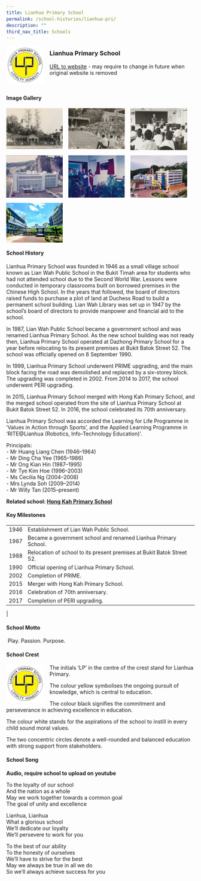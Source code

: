 ```yaml
---
title: Lianhua Primary School
permalink: /school-histories/lianhua-pri/
description: ""
third_nav_title: Schools
---
```

<img src="/images/lianhuapri1.png" style="width:20%;margin-right:15px;" align = "left">

### **Lianhua Primary School**
[URL to website](https://lianhuapri.moe.edu.sg/) - may require to change in future when original website is removed

<br clear="left">

#### **Image Gallery**

<p><a href="/images/lianhuapri2.jpg">  
<img src="/images/lianhuapri2.jpg" style="width:30%;margin-right:15px;" align = "left">
</a></p>

<p><a href="/images/lianhuapri3.jpg">  
<img src="/images/lianhuapri3.jpg" style="width:30%;margin-right:15px;" align = "left">
</a></p>

<p><a href="/images/lianhuapri4.jpg">  
<img src="/images/lianhuapri4.jpg" style="width:30%;margin-right:15px;" align = "left">
</a></p>

<br clear="left">

<p><a href="/images/lianhuapri5.jpg">  
<img src="/images/lianhuapri5.jpg" style="width:30%;margin-right:15px;" align = "left">
</a></p>

<p><a href="/images/lianhuapri6.jpg">  
<img src="/images/lianhuapri6.jpg" style="width:30%;margin-right:15px;" align = "left">
</a></p>

<p><a href="/images/lianhuapri7.jpg">  
<img src="/images/lianhuapri7.jpg" style="width:30%;margin-right:15px;" align = "left">
</a></p>

<br clear="left">

<p><a href="/images/lianhuapri8.jpg">  
<img src="/images/lianhuapri8.jpg" style="width:30%;margin-right:15px;" align = "left">
</a></p>

<br clear="left">

#### **School History**
Lianhua Primary School was founded in 1946 as a small village school known as Lian Wah Public School in the Bukit Timah area for students who had not attended school due to the Second World War. Lessons were conducted in temporary classrooms built on borrowed premises in the Chinese High School. In the years that followed, the board of directors raised funds to purchase a plot of land at Duchess Road to build a permanent school building. Lian Wah Library was set up in 1947 by the school’s board of directors to provide manpower and financial aid to the school.

In 1987, Lian Wah Public School became a government school and was renamed Lianhua Primary School. As the new school building was not ready then, Lianhua Primary School operated at Dazhong Primary School for a year before relocating to its present premises at Bukit Batok Street 52. The school was officially opened on 8 September 1990.

In 1999, Lianhua Primary School underwent PRIME upgrading, and the main block facing the road was demolished and replaced by a six-storey block. The upgrading was completed in 2002. From 2014 to 2017, the school underwent PERI upgrading.

In 2015, Lianhua Primary School merged with Hong Kah Primary School, and the merged school operated from the site of Lianhua Primary School at Bukit Batok Street 52. In 2016, the school celebrated its 70th anniversary.

Lianhua Primary School was accorded the Learning for Life Programme in ‘Values in Action through Sports’, and the Applied Learning Programme in ‘RITE@Lianhua (Robotics, Info-Technology Education)’.

Principals:<br>
\- Mr Huang Liang Chen (1946–1964)<br>
\- Mr Ding Cha Yee (1965–1986)<br>
\- Mr Ong Kian Hin (1987–1995)<br>
\- Mr Tye Kim Hoe (1996–2003)<br>
\- Ms Cecilia Ng (2004–2008)<br>
\- Mrs Lynda Soh (2009–2014)<br>
\- Mr Willy Tan (2015–present)

**Related school: [Hong Kah Primary School](/school-histories/hong-kah-pri/)**

#### **Key Milestones**

|  |  |
|:---:|---|
| 1946 | Establishment of Lian Wah Public School. |
| 1987 | Became a government school and renamed Lianhua Primary School. |
| 1988 | Relocation of school to its present premises at Bukit Batok Street 52. |
| 1990 | Official opening of Lianhua Primary School. |
| 2002 | Completion of PRIME. |
| 2015 | Merger with Hong Kah Primary School. |
| 2016 | Celebration of 70th anniversary. |
| 2017 | Completion of PERI upgrading. |
|

#### **School Motto**
 Play. Passion. Purpose.

#### **School Crest**
<img src="/images/lianhuapri1.png" style="width:20%;margin-right:15px;" align = "left">

The initials ‘LP’ in the centre of the crest stand for Lianhua Primary.

The colour yellow symbolises the ongoing pursuit of knowledge, which is central to education.

The colour black signifies the commitment and perseverance in achieving excellence in education.

The colour white stands for the aspirations of the school to instill in every child sound moral values.

The two concentric circles denote a well-rounded and balanced education with strong support from stakeholders.

#### **School Song**
**Audio, require school to upload on youtube**

To the loyalty of our school<br>
And the nation as a whole<br>
May we work together towards a common goal<br>
The goal of unity and excellence

Lianhua, Lianhua<br>
What a glorious school<br>
We’ll dedicate our loyalty<br>
We’ll persevere to work for you

To the best of our ability<br>
To the honesty of ourselves<br>
We’ll have to strive for the best<br>
May we always be true in all we do<br>
So we’ll always achieve success for you